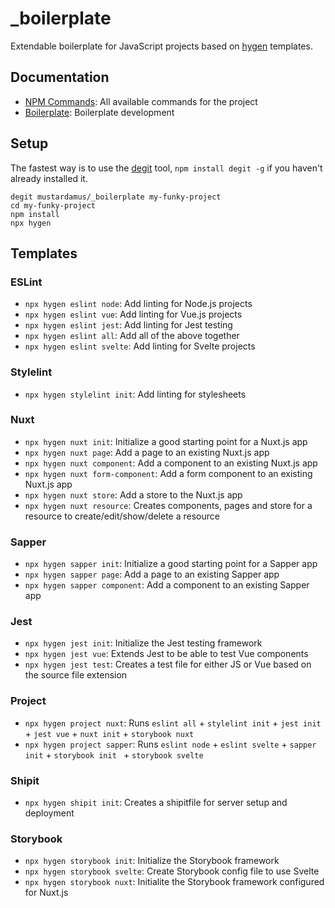 # _boilerplate

Extendable boilerplate for JavaScript projects based on
[hygen](http://www.hygen.io/quick-start) templates.

## Documentation

- [NPM Commands](./docs/npm-commands.md): All available commands for the project
- [Boilerplate](./docs/boilerplate.md): Boilerplate development
<!-- inject:readme:docs-link -->

## Setup

The fastest way is to use the [degit](https://github.com/Rich-Harris/degit)
tool, `npm install degit -g` if you haven't already installed it.

```
degit mustardamus/_boilerplate my-funky-project
cd my-funky-project
npm install
npx hygen
```

## Templates

### ESLint

- `npx hygen eslint node`: Add linting for Node.js projects
- `npx hygen eslint vue`: Add linting for Vue.js projects
- `npx hygen eslint jest`: Add linting for Jest testing
- `npx hygen eslint all`: Add all of the above together
- `npx hygen eslint svelte`: Add linting for Svelte projects

### Stylelint

- `npx hygen stylelint init`: Add linting for stylesheets

### Nuxt

- `npx hygen nuxt init`: Initialize a good starting point for a Nuxt.js app
- `npx hygen nuxt page`: Add a page to an existing Nuxt.js app
- `npx hygen nuxt component`: Add a component to an existing Nuxt.js app
- `npx hygen nuxt form-component`: Add a form component to an existing Nuxt.js
  app
- `npx hygen nuxt store`: Add a store to the Nuxt.js app
- `npx hygen nuxt resource`: Creates components, pages and store for a resource
  to create/edit/show/delete a resource

### Sapper

- `npx hygen sapper init`: Initialize a good starting point for a Sapper app
- `npx hygen sapper page`: Add a page to an existing Sapper app
- `npx hygen sapper component`: Add a component to an existing Sapper app

### Jest

- `npx hygen jest init`: Initialize the Jest testing framework
- `npx hygen jest vue`: Extends Jest to be able to test Vue components
- `npx hygen jest test`: Creates a test file for either JS or Vue based on the
  source file extension

### Project

- `npx hygen project nuxt`: Runs `eslint all` + `stylelint init` + `jest init` +
  `jest vue` + `nuxt init` + `storybook nuxt`
- `npx hygen project sapper`: Runs `eslint node` + `eslint svelte` +
  `sapper init` + `storybook init ` + `storybook svelte`

### Shipit

- `npx hygen shipit init`: Creates a shipitfile for server setup and deployment

### Storybook

- `npx hygen storybook init`: Initialize the Storybook framework
- `npx hygen storybook svelte`: Create Storybook config file to use Svelte
- `npx hygen storybook nuxt`: Initialite the Storybook framework configured for
  Nuxt.js